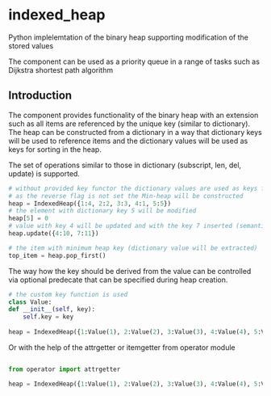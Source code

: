 # indexed_heap

Python implelemtation of the binary heap supporting modification of the stored values

The component can be used as a priority queue in a range of tasks such as Dijkstra shortest path
algorithm 

## Introduction

The component provides functionality of the binary heap with an extension such as 
all items are referenced by the unique key (similar to dictionary). 
The heap can be constructed from a dictionary in a way that dictionary keys will be
used to reference items and the dictionary values will be used as keys for sorting in the heap.

The set of operations similar to those in dictionary (subscript, len, del, update)
is supported.

```python
# without provided key functor the dictionary values are used as keys for sorting
# as the reverse flag is not set the Min-heap will be constructed 
heap = IndexedHeap({1:4, 2:2, 3:3, 4:1, 5:5})
# the element with dictionary key 5 will be modified
heap[5] = 0
# value with key 4 will be updated and with the key 7 inserted (semantics similar to dictionary)
heap.update({4:10, 7:11})

# the item with minimum heap key (dictionary value will be extracted)
top_item = heap.pop_first()
```

The way how the key should be derived from the value can be controlled via optional
predecate that can be specified during heap creation.

```python
# the custom key function is used
class Value:
def __init__(self, key):
    self.key = key
    
heap = IndexedHeap({1:Value(1), 2:Value(2), 3:Value(3), 4:Value(4), 5:Value(5)}, key=lambda i: i.key)

```

Or with the help of the attrgetter or itemgetter from operator module

```python

from operator import attrgetter

heap = IndexedHeap({1:Value(1), 2:Value(2), 3:Value(3), 4:Value(4), 5:Value(5)}, key=attrgetter('key'))

```